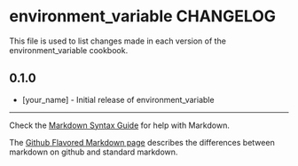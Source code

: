 environment_variable CHANGELOG
==============================

This file is used to list changes made in each version of the environment_variable cookbook.

0.1.0
-----
- [your_name] - Initial release of environment_variable

- - -
Check the [Markdown Syntax Guide](http://daringfireball.net/projects/markdown/syntax) for help with Markdown.

The [Github Flavored Markdown page](http://github.github.com/github-flavored-markdown/) describes the differences between markdown on github and standard markdown.
